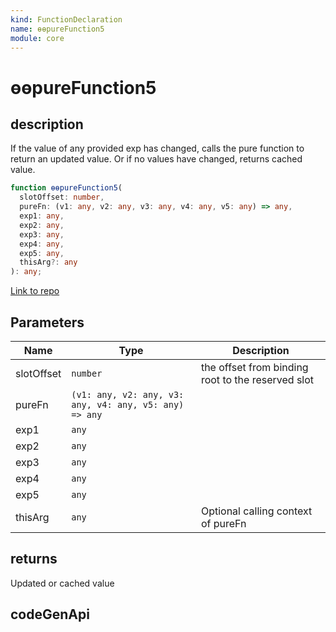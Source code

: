 ```yaml
---
kind: FunctionDeclaration
name: ɵɵpureFunction5
module: core
---
```


# ɵɵpureFunction5

## description

If the value of any provided exp has changed, calls the pure function to return
an updated value. Or if no values have changed, returns cached value.

```ts
function ɵɵpureFunction5(
  slotOffset: number,
  pureFn: (v1: any, v2: any, v3: any, v4: any, v5: any) => any,
  exp1: any,
  exp2: any,
  exp3: any,
  exp4: any,
  exp5: any,
  thisArg?: any
): any;
```

[Link to repo](https://github.com/timdeschryver/angular/blob/master/packages/core/src/render3/pure_function.ts#L149-L161)

## Parameters

| Name       | Type                                                   | Description                                       |
| ---------- | ------------------------------------------------------ | ------------------------------------------------- |
| slotOffset | `number`                                               | the offset from binding root to the reserved slot |
| pureFn     | `(v1: any, v2: any, v3: any, v4: any, v5: any) => any` |                                                   |
| exp1       | `any`                                                  |                                                   |
| exp2       | `any`                                                  |                                                   |
| exp3       | `any`                                                  |                                                   |
| exp4       | `any`                                                  |                                                   |
| exp5       | `any`                                                  |                                                   |
| thisArg    | `any`                                                  | Optional calling context of pureFn                |

## returns

Updated or cached value

## codeGenApi
